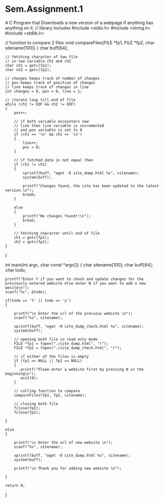 # Sem.Assignment.1
A C Program that Downloads a new version of a  webpage if anything has anything on it.
// library includes
#include <stdio.h>
#include <string.h> 
#include <stdlib.h>

// function to compare 2 files
void compareFiles(FILE *fp1, FILE *fp2, char sitename[100]) 
{ 
	char buff[64];

    // fetching character of two file 
    // in two variable ch1 and ch2 
    char ch1 = getc(fp1); 
    char ch2 = getc(fp2); 
  
    // changes keeps track of number of changes 
    // pos keeps track of position of changes 
    // line keeps track of changes in line 
    int changes = 0, pos = 0, line = 1; 
  
    // iterate loop till end of file 
    while (ch1 != EOF && ch2 != EOF) 
    { 
        pos++; 
  
        // if both variable encounters new 
        // line then line variable is incremented 
        // and pos variable is set to 0 
        if (ch1 == '\n' && ch2 == '\n') 
        { 
            line++; 
            pos = 0; 
        } 
  
        // if fetched data is not equal then 
        if (ch1 != ch2) 
        { 
            sprintf(buff, "wget -O site_dump.html %s", sitename);
			system(buff);

            printf("Changes found, the site has been updated to the latest version.\n");
            break;
        }

        else
        {
        	printf("No changes found!!\n");
        	break;
        } 
  
        // fetching character until end of file 
        ch1 = getc(fp1); 
        ch2 = getc(fp2); 
    } 
} 

int main(int argc, char const *argv[])
{
	char sitename[100];
	char buff[64];
	char todo;

	printf("Enter Y if you want to check and update changes for the previously entered website else enter N if you want to add a new wesite\n");
	scanf("%c", &todo);

	if(todo == 'Y' || todo == 'y')
	{

		printf("\n Enter the url of the previous website \n");
		scanf("%s", sitename);

		sprintf(buff, "wget -O site_dump_check.html %s", sitename);
		system(buff);

		// opening both file in read only mode 
	    FILE *fp1 = fopen("./site_dump.html", "r"); 
	    FILE *fp2 = fopen("./site_dump_check.html", "r"); 

		// if either of the files is empty
	    if (fp1 == NULL || fp2 == NULL) 
	    { 
	       printf("Pleae enter a website first by pressing N in the beginning\n"); 
	       exit(0); 
	    } 
	  
	  	// calling function to compare
	    compareFiles(fp1, fp2, sitename); 
	  
	    // closing both file 
	    fclose(fp1); 
	    fclose(fp2); 

	}

	else
	{

		printf("\n Enter the url of new website \n");
		scanf("%s", sitename);

		sprintf(buff, "wget -O site_dump.html %s", sitename);
		system(buff);

		printf("\n Thank you for adding new website \n");

	}

	return 0;
}
